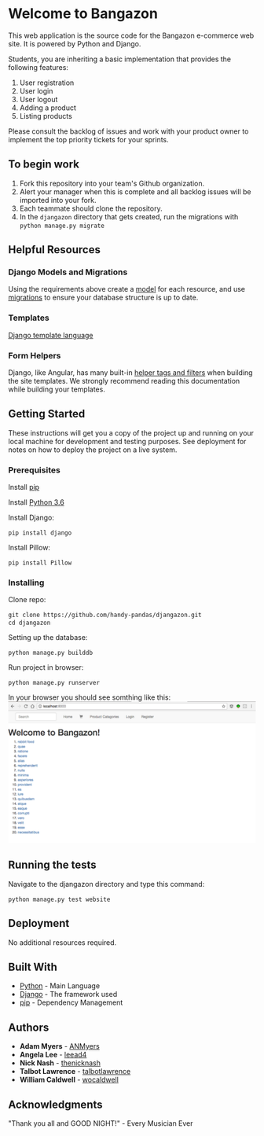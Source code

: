 # Welcome to Bangazon

This web application is the source code for the Bangazon e-commerce web site. It is powered by Python and Django.

Students, you are inheriting a basic implementation that provides the following features:

1. User registration 
1. User login 
1. User logout 
1. Adding a product 
1. Listing products

Please consult the backlog of issues and work with your product owner to implement the top priority tickets for your sprints.

## To begin work

1. Fork this repository into your team's Github organization.
1. Alert your manager when this is complete and all backlog issues will be imported into your fork.
1. Each teammate should clone the repository.
1. In the `djangazon` directory that gets created, run the migrations with `python manage.py migrate`

## Helpful Resources

### Django Models and Migrations

Using the requirements above create a [model](https://docs.djangoproject.com/en/1.10/topics/db/models/) for each resource, and use [migrations](https://docs.djangoproject.com/en/1.10/topics/migrations/) to ensure your database structure is up to date.

### Templates

[Django template language](https://docs.djangoproject.com/en/1.10/ref/templates/language/)

### Form Helpers

Django, like Angular, has many built-in [helper tags and filters](https://docs.djangoproject.com/en/1.10/ref/templates/builtins/) when building the site templates. We strongly recommend reading this documentation while building your templates.

## Getting Started

These instructions will get you a copy of the project up and running on your local machine for development and testing purposes. See deployment for notes on how to deploy the project on a live system.

### Prerequisites
Install [pip](https://packaging.python.org/installing/)

Install [Python 3.6](https://www.python.org/downloads/)

Install Django:
```
pip install django
```

Install Pillow:
```
pip install Pillow
```

### Installing
Clone repo:

```
git clone https://github.com/handy-pandas/djangazon.git
cd djangazon
```
Setting up the database:
```
python manage.py builddb 
```
Run project in browser:

```
python manage.py runserver
```
In your browser you should see somthing like this:
![home screen](images/djangazon-home.jpg?raw=true)

## Running the tests
Navigate to the djangazon directory and type this command:
```
python manage.py test website
```

## Deployment
No additional resources required.
## Built With

* [Python](http://www.dropwizard.io/1.0.2/docs/) - Main Language
* [Django](http://www.dropwizard.io/1.0.2/docs/) - The framework used
* [pip](https://maven.apache.org/) - Dependency Management


## Authors

* **Adam Myers** - [ANMyers](https://github.com/ANMyers)
* **Angela Lee** - [leead4](https://github.com/leead4)
* **Nick Nash** - [thenicknash](https://github.com/thenicknash)
* **Talbot Lawrence** - [talbotlawrence](https://github.com/talbotlawrence)
* **William Caldwell** - [wocaldwell](https://github.com/wocaldwell)


## Acknowledgments
"Thank you all and GOOD NIGHT!" - Every Musician Ever